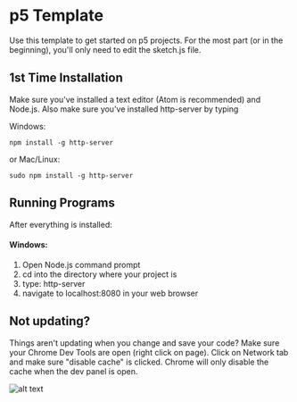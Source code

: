 # p5 Template

Use this template to get started on p5 projects. For the most part (or in the beginning), you'll only need to edit the sketch.js file.

## 1st Time Installation

Make sure you've installed a text editor (Atom is recommended) and Node.js. Also make sure you've installed http-server by typing  

  Windows:
    
    npm install -g http-server 

  or Mac/Linux: 
  
    sudo npm install -g http-server


## Running Programs

After everything is installed: 

#### Windows:

1. Open Node.js command prompt
2. cd into the directory where your project is
3. type: http-server
4. navigate to localhost:8080 in your web browser

## Not updating?

Things aren't updating when you change and save your code? Make sure your Chrome Dev Tools are open (right click on page). Click on Network tab and make sure "disable cache" is clicked. Chrome will only disable the cache when the dev panel is open.

![alt text](https://i.stack.imgur.com/Grwsc.png)
